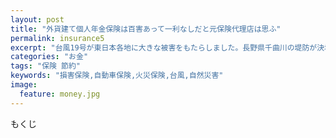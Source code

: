 ```yaml
---
layout: post
title: "外貨建て個人年金保険は百害あって一利なしだと元保険代理店は思ふ"
permalink: insurance5
excerpt: "台風19号が東日本各地に大きな被害をもたらしました。長野県千曲川の堤防が決壊したり等など。家や車が台風によって何らかの損害を被った場合、どのような保険で対応するのでしょうか？"
categories: "お金"
tags: "保険 節約"
keywords: "損害保険,自動車保険,火災保険,台風,自然災害"
image:
  feature: money.jpg
---
```


<div id="mokuji"><span>もくじ</span></div>


<!--stackedit_data:
eyJoaXN0b3J5IjpbNDc3MzYyMzU2LC0xNDM2NjU1MTI0XX0=
-->